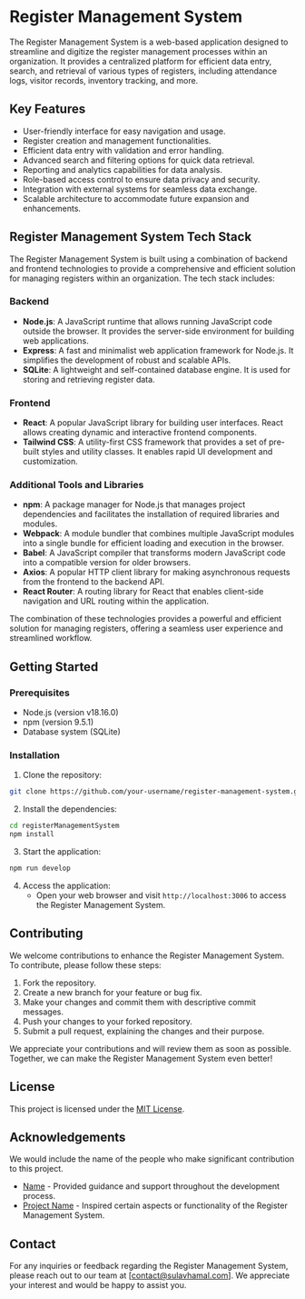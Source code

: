 # Register Management System

The Register Management System is a web-based application designed to streamline and digitize the register management processes within an organization. It provides a centralized platform for efficient data entry, search, and retrieval of various types of registers, including attendance logs, visitor records, inventory tracking, and more.

## Key Features

- User-friendly interface for easy navigation and usage.
- Register creation and management functionalities.
- Efficient data entry with validation and error handling.
- Advanced search and filtering options for quick data retrieval.
- Reporting and analytics capabilities for data analysis.
- Role-based access control to ensure data privacy and security.
- Integration with external systems for seamless data exchange.
- Scalable architecture to accommodate future expansion and enhancements.

## Register Management System Tech Stack

The Register Management System is built using a combination of backend and frontend technologies to provide a comprehensive and efficient solution for managing registers within an organization. The tech stack includes:

### Backend

- **Node.js**: A JavaScript runtime that allows running JavaScript code outside the browser. It provides the server-side environment for building web applications.
- **Express**: A fast and minimalist web application framework for Node.js. It simplifies the development of robust and scalable APIs.
- **SQLite**: A lightweight and self-contained database engine. It is used for storing and retrieving register data.

### Frontend

- **React**: A popular JavaScript library for building user interfaces. React allows creating dynamic and interactive frontend components.
- **Tailwind CSS**: A utility-first CSS framework that provides a set of pre-built styles and utility classes. It enables rapid UI development and customization.

### Additional Tools and Libraries

- **npm**: A package manager for Node.js that manages project dependencies and facilitates the installation of required libraries and modules.
- **Webpack**: A module bundler that combines multiple JavaScript modules into a single bundle for efficient loading and execution in the browser.
- **Babel**: A JavaScript compiler that transforms modern JavaScript code into a compatible version for older browsers.
- **Axios**: A popular HTTP client library for making asynchronous requests from the frontend to the backend API.
- **React Router**: A routing library for React that enables client-side navigation and URL routing within the application.

The combination of these technologies provides a powerful and efficient solution for managing registers, offering a seamless user experience and streamlined workflow.

## Getting Started

### Prerequisites

- Node.js (version v18.16.0)
- npm (version 9.5.1)
- Database system (SQLite)

### Installation

1. Clone the repository:

```bash
git clone https://github.com/your-username/register-management-system.git
```

2. Install the dependencies:

```bash
cd registerManagementSystem
npm install
```

3. Start the application:

```bash
npm run develop
```

4. Access the application:
   - Open your web browser and visit `http://localhost:3006` to access the Register Management System.

## Contributing

We welcome contributions to enhance the Register Management System. To contribute, please follow these steps:

1. Fork the repository.
2. Create a new branch for your feature or bug fix.
3. Make your changes and commit them with descriptive commit messages.
4. Push your changes to your forked repository.
5. Submit a pull request, explaining the changes and their purpose.

We appreciate your contributions and will review them as soon as possible. Together, we can make the Register Management System even better!

## License

This project is licensed under the [MIT License](https://opensource.org/licenses/MIT).

## Acknowledgements

We would include the name of the people who make significant contribution to this project.

- [Name](https://github.com/username) - Provided guidance and support throughout the development process.
- [Project Name](https://github.com/project-name) - Inspired certain aspects or functionality of the Register Management System.

## Contact

For any inquiries or feedback regarding the Register Management System, please reach out to our team at [contact@sulavhamal.com]. We appreciate your interest and would be happy to assist you.
